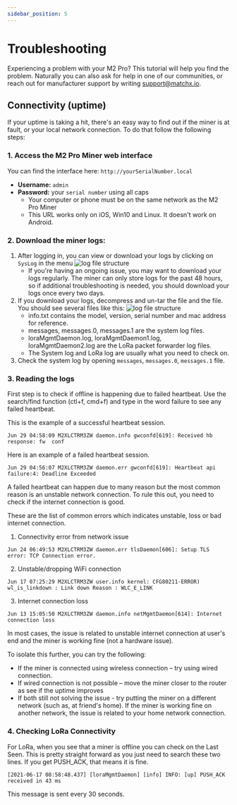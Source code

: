```yaml
---
sidebar_position: 5
---
```


# Troubleshooting
Experiencing a problem with your M2 Pro? This tutorial will help you find the problem. Naturally you can also ask for help in one of our communities, or reach out for manufacturer support by writing [support@matchx.io](mailto:support@matchx.io).

## Connectivity (uptime)
If your uptime is taking a hit, there's an easy way to find out if the miner is at fault, or your local network connection. To do that follow the following steps:
### 1. Access the M2 Pro Miner web interface 
You can find the interface here: `http://yourSerialNumber.local`

* **Username:** `admin`
* **Password:** your `serial number` using all caps
  * Your computer or phone must be on the same network as the M2 Pro Miner
  * This URL works only on iOS, Win10 and Linux. It doesn't work on Android.

### 2. Download the miner logs:
1. After logging in, you can view or download your logs by clicking on `SysLog` in the menu
   ![log file structure](/img/troubleshooting/sysLog.png)
   * If you're having an ongoing issue, you may want to download your logs regularly. The miner can only store logs for the past 48 hours, so if additional troubleshooting is needed, you should download your logs once every two days.
1. If you download your logs, decompress and un-tar the file and the file. You should see several files like this:
    ![log file structure](/img/troubleshooting/logs-files.png)
   * info.txt contains the model, version, serial number and mac address for reference.
   * messages, messages.0, messages.1 are the system log files.
   * loraMgmtDaemon.log, loraMgmtDaemon1.log, loraMgmtDaemon2.log are the LoRa packet forwarder log files.
   * The System log and LoRa log are usually what you need to check on.
1. Check the system log by opening `messages`, `messages.0`, `messages.1` file. 
### 3. Reading the logs   

First step is to check if offline is happening due to failed heartbeat. Use the search/find function (ctl+f, cmd+f) and type in the word failure to see any failed heartbeat.
    
This is the example of a successful heartbeat session.
  ```
  Jun 29 04:58:09 M2XLCTRM3ZW daemon.info gwconfd[619]: Received hb response: fw  conf
  ```
Here is an example of a failed heartbeat session. 

```
Jun 29 04:56:07 M2XLCTRM3ZW daemon.err gwconfd[619]: Heartbeat api failure:4: Deadline Exceeded
```
A failed heartbeat can happen due to many reason but the most common reason is an unstable network connection. To rule this out, you need to check if the internet connection is good. 

These are the list of common errors which indicates unstable, loss or bad internet connection.
1. Connectivity error from network issue
```
Jun 24 06:49:53 M2XLCTRM3ZW daemon.err tlsDaemon[606]: Setup TLS error: TCP Connection error.
```

2. Unstable/dropping WiFi connection
```
Jun 17 07:25:29 M2XLCTRM3ZW user.info kernel: CFG80211-ERROR) wl_is_linkdown : Link down Reason : WLC_E_LINK
```
3. Internet connection loss 
```
Jun 13 15:05:50 M2XLCTRM3ZW daemon.info netMgmtDaemon[614]: Internet connection loss
```

In most cases, the issue is related to unstable internet connection at user's end and the miner is working fine (not a hardware issue).

To isolate this further,  you can try the following:
* If the miner is connected using wireless connection – try using wired connection.
* If wired connection is not possible – move the miner closer to the router as see if the uptime improves
* If both still not solving the issue - try putting the miner on a different network (such as, at friend's home). If the miner is working fine on another network, the issue is related to your home network connection.

### 4. Checking LoRa Connectivity
For LoRa, when you see that a miner is offline you can check on the Last Seen. This is pretty straight forward as you just need to search these two lines. If you get PUSH_ACK, that means it is fine.
```
[2021-06-17 08:58:48.437] [loraMgmtDaemon] [info] INFO: [up] PUSH_ACK received in 43 ms
```
This message is sent every 30 seconds.

